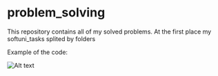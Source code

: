 # problem_solving
This repository contains all of my solved problems.
At the first place my softuni_tasks splited by folders

Example of the code:

<img src="https://github.com/faroh7979/problem_solving/blob/main/screenshots/Screenshot%202022-08-24%20182237.jpg?raw=true)" alt="Alt text" title="Optional title">

